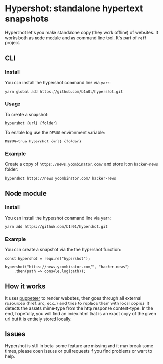 # Hypershot: standalone hypertext snapshots

Hypershot let's you make standalone copy (they work offline) of websites. It works both as node module and as command line tool. It's part of `reff` project.

## CLI
### Install
You can install the hypershot command line via `yarn`:
```
yarn global add https://github.com/b1n01/hypershot.git
```

### Usage
To create a snapshot: 
```
hypershot {url} {folder}
```

To enable log use the `DEBUG` environment variable:
```
DEBUG=true hypershot {url} {folder}
```

### Example
Create a copy of `https://news.ycombinator.com/` and store it on `hacker-news` folder:
```
hypershot https://news.ycombinator.com/ hacker-news
```

## Node module
### Install
You can install the hypershot command line via yarn:
```
yarn add https://github.com/b1n01/hypershot.git
```

### Example
You can create a snapshot via the the hypershot function:
```
const hypershot = require("hypershot");

hypershot("https://news.ycombinator.com/", "hacker-news")
	.then(path => console.log(path));
```

## How it works
It uses [puppeteer](https://pptr.dev/) to render websites, then goes through all external resources (href, src, ecc..) and tries to replace them with local copies. It detects the assets mime-type from the http response content-type. In the end, hopefully, you will find an index.html that is an exact copy of the given url but it is entirely stored locally.

## Issues
Hypershot is still in beta, some feature are missing and it may break some times, please open issues or pull requests if you find problems or want to help.
